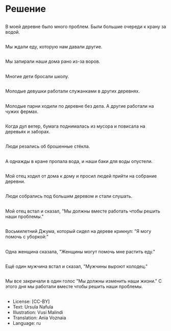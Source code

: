 # Решение

##
В моей деревне было много проблем. Были большие очереди к крану за водой.

##
Мы ждали еду, которую нам давали другие.

##
Мы запирали наши дома рано из-за воров.

##
Многие дети бросали школу.

##
Молодые девушки работали служанками в других деревнях.

##
Молодые парни ходили по деревне без дела. А другие работали на чужих фермах.

##
Когда дул ветер, бумага поднималась из мусора и повисала на деревьях и заборах.

##
Люди резались об брошенные стёкла.

##
А однажды в кране пропала вода, и наши баки для воды опустели.

##
Мой отец ходил от дома к дому и просил людей прийти на собрание деревни.

##
Люди собрались под большим деревом и стали слушать.

##
Мой отец встал и сказал, "Мы должны вместе работать чтобы решить наши проблемы."

##
Восьмилетний Джума, который сидел на дереве крикнул: "Я могу помочь с уборкой:"

##
Одна женщина сказала, "Женщины могут помочь мне растить еду."

##
Ещё один мужчина встал и сказал, "Мужчины выроют колодец."

##
Мы все закричали в один голос "Мы должны изменить наши жизни." С этого дня мы работали вместе чтобы решить наши проблемы.

##
* License: [CC-BY]
* Text: Ursula Nafula
* Illustration: Vusi Malindi
* Translation: Ania Voznaia
* Language: ru
